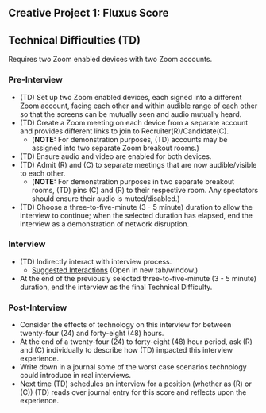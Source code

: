 ## Creative Project 1: Fluxus Score

## Technical Difficulties (TD)

Requires two Zoom enabled devices with two Zoom accounts.

### Pre-Interview

- (TD) Set up two Zoom enabled devices, each signed into a different Zoom account, facing each other and within audible range of each other so that the screens can be mutually seen and audio mutually heard.
- (TD) Create a Zoom meeting on each device from a separate account and provides different links to join to Recruiter(R)/Candidate(C). 
  - (**NOTE:** For demonstration purposes, (TD) accounts may be assigned into two separate Zoom breakout rooms.)
- (TD) Ensure audio and video are enabled for both devices.
- (TD) Admit (R) and (C) to separate meetings that are now audible/visible to each other.
  - (**NOTE:** For demonstration purposes in two separate breakout rooms, (TD) pins (C) and (R) to their respective room. Any spectators should ensure their audio is muted/disabled.)
- (TD) Choose a three-to-five-minute (3 - 5 minute) duration to allow the interview to continue; when the selected duration has elapsed, end the interview as a demonstration of network disruption.

### Interview

- (TD) Indirectly interact with interview process.
  - [Suggested Interactions](./technical_difficulties_suggestions.html) (Open in new tab/window.)
- At the end of the previously selected three-to-five-minute (3 - 5 minute) duration, end the interview as the final Technical Difficulty.

### Post-Interview
- Consider the effects of technology on this interview for between twenty-four (24) and forty-eight (48) hours.
- At the end of a twenty-four (24) to forty-eight (48) hour period, ask (R) and (C) individually to describe how (TD) impacted this interview experience.
- Write down in a journal some of the worst case scenarios technology could introduce in real interviews.
- Next time (TD) schedules an interview for a position (whether as (R) or (C)) (TD) reads over journal entry for this score and reflects upon the experience.
